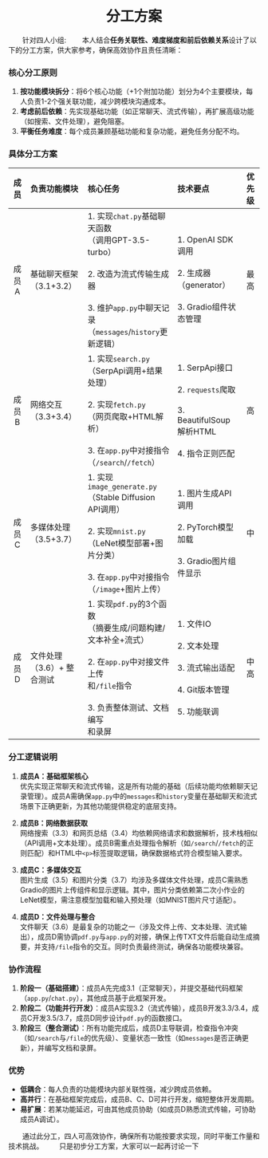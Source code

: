 # <center>分工方案
&emsp;&emsp;针对四人小组:
&emsp;&emsp;本人结合**任务关联性、难度梯度和前后依赖关系**设计了以下的分工方案，供大家参考，确保高效协作且责任清晰：


### **核心分工原则**
1. **按功能模块拆分**：将6个核心功能（+1个附加功能）划分为4个主要模块，每人负责1-2个强关联功能，减少跨模块沟通成本。
2. **考虑前后依赖**：先实现基础功能（如正常聊天、流式传输），再扩展高级功能（如搜索、文件处理），避免阻塞。
3. **平衡任务难度**：每个成员兼顾基础功能和复杂功能，避免任务分配不均。


### **具体分工方案**


| 成员 | 负责功能模块 | 核心任务 | 技术要点 | 优先级 |
|:-:|:-|:-|:-|:-:|
| 成员A | 基础聊天框架<br>（3.1+3.2） | 1. 实现`chat.py`基础聊天函数<br>（调用GPT-3.5-turbo）<br><br>2. 改造为流式传输生成器<br><br>3. 维护`app.py`中聊天记录<br>（`messages`/`history`更新逻辑） | 1. OpenAI SDK调用<br><br>2. 生成器（generator）<br><br>3. Gradio组件状态管理 | 最高 |
| 成员B | 网络交互<br>（3.3+3.4） | 1. 实现`search.py`<br>（SerpApi调用+结果处理）<br><br>2. 实现`fetch.py`<br>（网页爬取+HTML解析）<br><br>3. 在`app.py`中对接指令<br>（`/search`/`/fetch`） | 1. SerpApi接口<br><br>2. `requests`爬取<br><br>3. BeautifulSoup解析HTML<br><br>4. 指令正则匹配 | 高 |
| 成员C | 多媒体处理<br>（3.5+3.7） | 1. 实现`image_generate.py`<br>（Stable Diffusion API调用）<br><br>2. 实现`mnist.py`<br>（LeNet模型部署+图片分类）<br><br>3. 在`app.py`中对接指令<br>（`/image`+图片上传） | 1. 图片生成API调用<br><br>2. PyTorch模型加载<br><br>3. Gradio图片组件显示 | 中 |
| 成员D | 文件处理<br>（3.6）+ 整合测试 | 1. 实现`pdf.py`的3个函数<br>（摘要生成/问题构建/文本补全+流式）<br><br>2. 在`app.py`中对接文件上传<br>和`/file`指令<br><br>3. 负责整体测试、文档编写<br>和录屏 | 1. 文件IO<br><br>2. 文本处理<br><br>3. 流式输出适配<br><br>4. Git版本管理<br><br>5. 功能联调 | 中高 |




### **分工逻辑说明**
1. **成员A：基础框架核心**  
   优先实现正常聊天和流式传输，这是所有功能的基础（后续功能均依赖聊天记录管理）。成员A需确保`app.py`中的`messages`和`history`变量在基础聊天和流式场景下正确更新，为其他功能提供稳定的底层支持。

2. **成员B：网络数据获取**  
   网络搜索（3.3）和网页总结（3.4）均依赖网络请求和数据解析，技术栈相似（API调用+文本处理）。成员B需重点处理指令解析（如`/search`/`/fetch`的正则匹配）和HTML中`<p>`标签提取逻辑，确保数据格式符合模型输入要求。

3. **成员C：多媒体交互**  
   图片生成（3.5）和图片分类（3.7）均涉及多媒体文件处理，成员C需熟悉Gradio的图片上传组件和显示逻辑。其中，图片分类依赖第二次小作业的LeNet模型，需注意模型加载和输入预处理（如MNIST图片尺寸适配）。

4. **成员D：文件处理与整合**  
   文件聊天（3.6）是最复杂的功能之一（涉及文件上传、文本处理、流式输出），成员D需协调`pdf.py`与`app.py`的对接，确保上传TXT文件后能自动生成摘要，并支持`/file`指令的交互。同时负责最终测试，确保各功能模块兼容。


### **协作流程**
1. **阶段一（基础搭建）**：成员A先完成3.1（正常聊天），并提交基础代码框架（`app.py`/`chat.py`），其他成员基于此框架开发。
2. **阶段二（功能并行开发）**：成员A实现3.2（流式传输），成员B开发3.3/3.4，成员C开发3.5/3.7，成员D同步设计`pdf.py`的函数接口。
3. **阶段三（整合测试）**：所有功能完成后，成员D主导联调，检查指令冲突（如`/search`与`/file`的优先级）、变量状态一致性（如`messages`是否正确更新），并编写文档和录屏。


### **优势**
- **低耦合**：每人负责的功能模块内部关联性强，减少跨成员依赖。
- **高并行**：在基础框架完成后，成员B、C、D可并行开发，缩短整体开发周期。
- **易扩展**：若某功能延迟，可由其他成员协助（如成员D熟悉流式传输，可协助成员A调试）。

&emsp;&emsp;通过此分工，四人可高效协作，确保所有功能按要求实现，同时平衡工作量和技术挑战。
&emsp;&emsp;只是初步分工方案，大家可以一起再讨论一下
